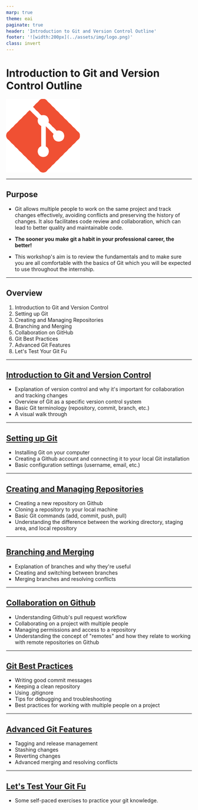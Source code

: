 ```yaml
---
marp: true
theme: eai
paginate: true
header: 'Introduction to Git and Version Control Outline'
footer: '![width:200px](../assets/img/logo.png)'
class: invert
---
```


# Introduction to Git and Version Control Outline

![width:200px](../assets/img/git-logo.png)

---

## Purpose

- Git allows multiple people to work on the same project and track changes effectively, avoiding conflicts and preserving the history of changes. It also facilitates code review and collaboration, which can lead to better quality and maintainable code.

- **The sooner you make git a habit in your professional career, the better!**

- This workshop's aim is to review the fundamentals and to make sure you are all comfortable with the basics of Git which you will be expected to use throughout the internship.

---

## Overview

1. Introduction to Git and Version Control
2. Setting up Git
3. Creating and Managing Repositories
4. Branching and Merging
5. Collaboration on GitHub
6. Git Best Practices
7. Advanced Git Features
8. Let's Test Your Git Fu

---

## [Introduction to Git and Version Control](./1.1-introduction-to-git-and-version-control.html)

- Explanation of version control and why it's important for collaboration and tracking changes
- Overview of Git as a specific version control system
- Basic Git terminology (repository, commit, branch, etc.)
- A visual walk through

---

## [Setting up Git](./1.2-setting-up-git.html)

- Installing Git on your computer
- Creating a Github account and connecting it to your local Git installation
- Basic configuration settings (username, email, etc.)

---

## [Creating and Managing Repositories](./1.3-creating-and-managing-repositories.html)

- Creating a new repository on Github
- Cloning a repository to your local machine
- Basic Git commands (add, commit, push, pull)
- Understanding the difference between the working directory, staging area, and local repository

---

## [Branching and Merging](./1.4-branching-and-merging.html)

- Explanation of branches and why they're useful
- Creating and switching between branches
- Merging branches and resolving conflicts

---

## [Collaboration on Github](./1.5-collaboration-on-github.html)

- Understanding Github's pull request workflow
- Collaborating on a project with multiple people
- Managing permissions and access to a repository
- Understanding the concept of "remotes" and how they relate to working with remote repositories on Github

---

## [Git Best Practices](./1.6-git-best-practices.html)

- Writing good commit messages
- Keeping a clean repository
- Using .gitignore
- Tips for debugging and troubleshooting
- Best practices for working with multiple people on a project

---

## [Advanced Git Features](./1.7-advanced-git-features.html)

- Tagging and release management
- Stashing changes
- Reverting changes
- Advanced merging and resolving conflicts

---

## [Let's Test Your Git Fu](1.8-lets-test-your-git-fu.html)

- Some self-paced exercises to practice your git knowledge.
